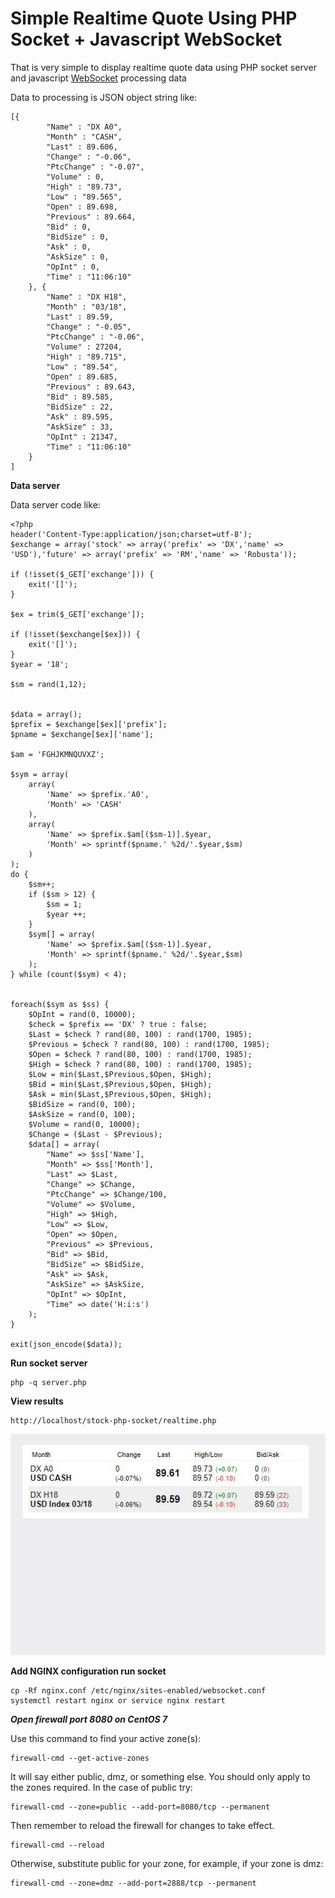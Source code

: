 # Simple Realtime Quote Using PHP Socket + Javascript WebSocket

That is very simple to display realtime quote data using PHP socket server and javascript [WebSocket](https://developer.mozilla.org/en-US/docs/Web/API/WebSocket) processing data

Data to processing is JSON object string like:
```
[{
		"Name" : "DX A0",
		"Month" : "CASH",
		"Last" : 89.606,
		"Change" : "-0.06",
		"PtcChange" : "-0.07",
		"Volume" : 0,
		"High" : "89.73",
		"Low" : "89.565",
		"Open" : 89.698,
		"Previous" : 89.664,
		"Bid" : 0,
		"BidSize" : 0,
		"Ask" : 0,
		"AskSize" : 0,
		"OpInt" : 0,
		"Time" : "11:06:10"
	}, {
		"Name" : "DX H18",
		"Month" : "03/18",
		"Last" : 89.59,
		"Change" : "-0.05",
		"PtcChange" : "-0.06",
		"Volume" : 27204,
		"High" : "89.715",
		"Low" : "89.54",
		"Open" : 89.685,
		"Previous" : 89.643,
		"Bid" : 89.585,
		"BidSize" : 22,
		"Ask" : 89.595,
		"AskSize" : 33,
		"OpInt" : 21347,
		"Time" : "11:06:10"
	}
]
```

**Data server**

Data server code like:

```
<?php
header('Content-Type:application/json;charset=utf-8');
$exchange = array('stock' => array('prefix' => 'DX','name' => 'USD'),'future' => array('prefix' => 'RM','name' => 'Robusta'));

if (!isset($_GET['exchange'])) {
	exit('[]');
}

$ex = trim($_GET['exchange']);

if (!isset($exchange[$ex])) {
	exit('[]');
}
$year = '18';

$sm = rand(1,12);


$data = array();
$prefix = $exchange[$ex]['prefix'];
$pname = $exchange[$ex]['name'];

$am = 'FGHJKMNQUVXZ';

$sym = array(
	array(
		'Name' => $prefix.'A0',
		'Month' => 'CASH'
	),
	array(
		'Name' => $prefix.$am[($sm-1)].$year,
		'Month' => sprintf($pname.' %2d/'.$year,$sm)
	)
);
do {
	$sm++;
	if ($sm > 12) {
		$sm = 1;
		$year ++;
	}
	$sym[] = array(
		'Name' => $prefix.$am[($sm-1)].$year,
		'Month' => sprintf($pname.' %2d/'.$year,$sm)
	);
} while (count($sym) < 4);


foreach($sym as $ss) {
	$OpInt = rand(0, 10000);
	$check = $prefix == 'DX' ? true : false;
	$Last = $check ? rand(80, 100) : rand(1700, 1985);
	$Previous = $check ? rand(80, 100) : rand(1700, 1985);
	$Open = $check ? rand(80, 100) : rand(1700, 1985);
	$High = $check ? rand(80, 100) : rand(1700, 1985);
	$Low = min($Last,$Previous,$Open, $High);
	$Bid = min($Last,$Previous,$Open, $High);
	$Ask = min($Last,$Previous,$Open, $High);
	$BidSize = rand(0, 100);
	$AskSize = rand(0, 100);
	$Volume = rand(0, 10000);
	$Change = ($Last - $Previous);
	$data[] = array(
		"Name" => $ss['Name'],
		"Month" => $ss['Month'],
		"Last" => $Last,
		"Change" => $Change,
		"PtcChange" => $Change/100,
		"Volume" => $Volume,
		"High" => $High,
		"Low" => $Low,
		"Open" => $Open,
		"Previous" => $Previous,
		"Bid" => $Bid,
		"BidSize" => $BidSize,
		"Ask" => $Ask,
		"AskSize" => $AskSize,
		"OpInt" => $OpInt,
		"Time" => date('H:i:s')
	);
}

exit(json_encode($data));

```

**Run socket server**
```
php -q server.php
```

**View results**
```
http://localhost/stock-php-socket/realtime.php
```

![img](https://raw.githubusercontent.com/hoathienvu8x/stock-php-socket/master/capture.JPG)

**Add NGINX configuration run socket**

```
cp -Rf nginx.conf /etc/nginx/sites-enabled/websocket.conf
systemctl restart nginx or service nginx restart
```

***Open firewall port 8080 on CentOS 7***

Use this command to find your active zone(s):

```
firewall-cmd --get-active-zones
```

It will say either public, dmz, or something else. You should only apply to the zones required. In the case of public try:

```
firewall-cmd --zone=public --add-port=8080/tcp --permanent
```

Then remember to reload the firewall for changes to take effect.

```
firewall-cmd --reload
```

Otherwise, substitute public for your zone, for example, if your zone is dmz:

```
firewall-cmd --zone=dmz --add-port=2888/tcp --permanent
```
